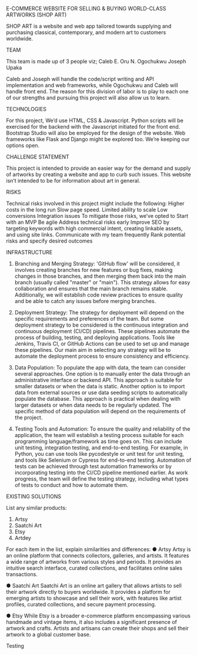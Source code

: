 E-COMMERCE WEBSITE FOR SELLING & BUYING WORLD-CLASS ARTWORKS (SHOP ART)




SHOP ART is a website and web app tailored towards supplying and purchasing classical, contemporary, and modern art to customers worldwide.

TEAM

This team is made up of 3 people viz;
Caleb E. Oru
N. Ogochukwu
Joseph Upaka

Caleb and Joseph will handle the code/script writing and API implementation and web frameworks, while Ogochukwu and Caleb will handle front end. The reason for this division of labor is to play to each one of our strengths and pursuing this project will also allow us to learn.

TECHNOLOGIES

For this project, We’d use HTML, CSS & Javascript. Python scripts will be exercised for the backend with the Javascript initiated for the front end. Bootstrap Studio will also be employed for the design of the website. Web frameworks like Flask and Django might be explored too. We’re keeping our options open.




CHALLENGE STATEMENT

This project is intended to provide an easier way for the demand and supply of artworks by creating a website and app to curb such issues. This website isn’t intended to be for information about art in general.

RISKS

Technical risks involved in this project might include the following:
Higher costs in the long run
Slow page speed.
Limited ability to scale
Low conversions
Integration issues
To mitigate those risks, we’ve opted to
Start with an MVP
Be agile
Address technical risks early
Improve SEO by targeting keywords with high commercial intent, creating linkable assets, and using site links.
Communicate with my team frequently
Rank potential risks and specify desired outcomes

INFRASTRUCTURE
 
1. Branching and Merging Strategy:
'GitHub flow' will be considered, it involves creating branches for new features or bug fixes, making changes in those branches, and then merging them back into the main branch (usually called "master" or "main"). This strategy allows for easy collaboration and ensures that the main branch remains stable. Additionally, we will establish code review practices to ensure quality and be able to catch any issues before merging branches.
 
2. Deployment Strategy:
The strategy for deployment will depend on the specific requirements and preferences of the team. But some deployment strategy to be considered is the continuous integration and continuous deployment (CI/CD) pipelines. These pipelines automate the process of building, testing, and deploying applications. Tools like Jenkins, Travis CI, or GitHub Actions can be used to set up and manage these pipelines. Our main aim in selecting any strategy will be to automate the deployment process to ensure consistency and efficiency.
 
3. Data Population:
To populate the app with data, the team can consider several approaches. One option is to manually enter the data through an administrative interface or backend API. This approach is suitable for smaller datasets or when the data is static. Another option is to import data from external sources or use data seeding scripts to automatically populate the database. This approach is practical when dealing with larger datasets or when data needs to be regularly updated. The specific method of data population will depend on the requirements of the project.
 
4. Testing Tools and Automation:
To ensure the quality and reliability of the application, the team will establish a testing process suitable for each programming language/framework as time goes on. This can include unit testing, integration testing, and end-to-end testing. For example, in Python, you can use tools like pycodestyle or unit test for unit testing, and tools like Selenium or Cypress for end-to-end testing. Automation of tests can be achieved through test automation frameworks or by incorporating testing into the CI/CD pipeline mentioned earlier. As work progress, the team will define the testing strategy, including what types of tests to conduct and how to automate them.
 
 
 
EXISTING SOLUTIONS
 
List any similar products:
1. Artsy
2. Saatchi Art
3. Etsy
4. Artdey
 
For each item in the list, explain similarities and differences:
● Artsy
Artsy is an online platform that connects collectors, galleries, and artists. It features a wide range of artworks from various styles and periods. It provides an intuitive search interface, curated collections, and facilitates online sales transactions.
 

● Saatchi Art
Saatchi Art is an online art gallery that allows artists to sell their artwork directly to buyers worldwide. It provides a platform for emerging artists to showcase and sell their work, with features like artist profiles, curated collections, and secure payment processing.
 
● Etsy
While Etsy is a broader e-commerce platform encompassing various handmade and vintage items, it also includes a significant presence of artwork and crafts. Artists and artisans can create their shops and sell their artwork to a global customer base.

Testing
